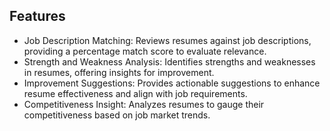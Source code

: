 ## Features

- Job Description Matching: Reviews resumes against job descriptions, providing a percentage match score to evaluate relevance.
- Strength and Weakness Analysis: Identifies strengths and weaknesses in resumes, offering insights for improvement.
- Improvement Suggestions: Provides actionable suggestions to enhance resume effectiveness and align with job requirements.
- Competitiveness Insight: Analyzes resumes to gauge their competitiveness based on job market trends.
